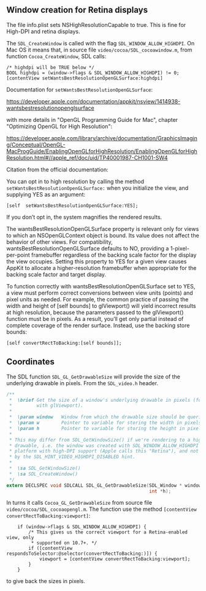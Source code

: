 ## Window creation for Retina displays

The file info.plist sets NSHighResolutionCapable to true. This is fine for High-DPI
and retina displays.

The `SDL_CreateWindow` is called with the flag `SDL_WINDOW_ALLOW_HIGHDPI`.
On Mac OS it means that, in source file `video/cocoa/SDL_cocoawindow.m`, from
function `Cocoa_CreateWindow`, SDL calls:

```objc
/* highdpi will be TRUE below */
BOOL highdpi = (window->flags & SDL_WINDOW_ALLOW_HIGHDPI) != 0;
[contentView setWantsBestResolutionOpenGLSurface:highdpi]
```

Documentation for `setWantsBestResolutionOpenGLSurface`:

https://developer.apple.com/documentation/appkit/nsview/1414938-wantsbestresolutionopenglsurface

with more details in "OpenGL Programming Guide for Mac", chapter
"Optimizing OpenGL for High Resolution":

https://developer.apple.com/library/archive/documentation/GraphicsImaging/Conceptual/OpenGL-MacProgGuide/EnablingOpenGLforHighResolution/EnablingOpenGLforHighResolution.html#//apple_ref/doc/uid/TP40001987-CH1001-SW4

Citation from the official documentation:

You can opt in to high resolution by calling the method
`setWantsBestResolutionOpenGLSurface:` when you initialize the view, and
supplying YES as an argument:

```objc
[self  setWantsBestResolutionOpenGLSurface:YES];
```

If you don’t opt in, the system magnifies the rendered results.

The wantsBestResolutionOpenGLSurface property is relevant only for views to
which an NSOpenGLContext object is bound. Its value does not affect the behavior
of other views. For compatibility, wantsBestResolutionOpenGLSurface defaults to
NO, providing a 1-pixel-per-point framebuffer regardless of the backing scale
factor for the display the view occupies. Setting this property to YES for a
given view causes AppKit to allocate a higher-resolution framebuffer when
appropriate for the backing scale factor and target display.

To function correctly with wantsBestResolutionOpenGLSurface set to YES, a view
must perform correct conversions between view units (points) and pixel units as
needed. For example, the common practice of passing the width and height of
[self bounds] to glViewport() will yield incorrect results at high resolution,
because the parameters passed to the glViewport() function must be in pixels. As
a result, you’ll get only partial instead of complete coverage of the render
surface. Instead, use the backing store bounds:

```objc
[self convertRectToBacking:[self bounds]];
```

## Coordinates

The SDL function `SDL_GL_GetDrawableSize` will provide the size of the underlying drawable
in pixels. From the `SDL_video.h` header.

```c
/**
 *  \brief Get the size of a window's underlying drawable in pixels (for use
 *         with glViewport).
 *
 *  \param window   Window from which the drawable size should be queried
 *  \param w        Pointer to variable for storing the width in pixels, may be NULL
 *  \param h        Pointer to variable for storing the height in pixels, may be NULL
 *
 * This may differ from SDL_GetWindowSize() if we're rendering to a high-DPI
 * drawable, i.e. the window was created with SDL_WINDOW_ALLOW_HIGHDPI on a
 * platform with high-DPI support (Apple calls this "Retina"), and not disabled
 * by the SDL_HINT_VIDEO_HIGHDPI_DISABLED hint.
 *
 *  \sa SDL_GetWindowSize()
 *  \sa SDL_CreateWindow()
 */
extern DECLSPEC void SDLCALL SDL_GL_GetDrawableSize(SDL_Window * window, int *w,
                                                    int *h);
```

In turns it calls `Cocoa_GL_GetDrawableSize` from source file
`video/cocoa/SDL_cocoaopengl.m`. The function use the method
`[contentView convertRectToBacking:viewport]`:

```objc
    if (window->flags & SDL_WINDOW_ALLOW_HIGHDPI) {
        /* This gives us the correct viewport for a Retina-enabled view, only
         * supported on 10.7+. */
        if ([contentView respondsToSelector:@selector(convertRectToBacking:)]) {
            viewport = [contentView convertRectToBacking:viewport];
        }
    }
```

to give back the sizes in pixels.
